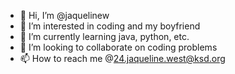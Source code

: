 - 👋 Hi, I’m @jaquelinew
- 👀 I’m interested in coding and my boyfriend
- 🌱 I’m currently learning java, python, etc.
- 💞️ I’m looking to collaborate on coding problems
- 📫 How to reach me @24.jaqueline.west@ksd.org

<!---
jaquelinew/jaquelinew is a ✨ special ✨ repository because its `README.md` (this file) appears on your GitHub profile.
You can click the Preview link to take a look at your changes.
--->
